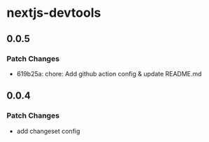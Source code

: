 # nextjs-devtools

## 0.0.5

### Patch Changes

- 619b25a: chore: Add github action config & update README.md

## 0.0.4

### Patch Changes

- add changeset config
